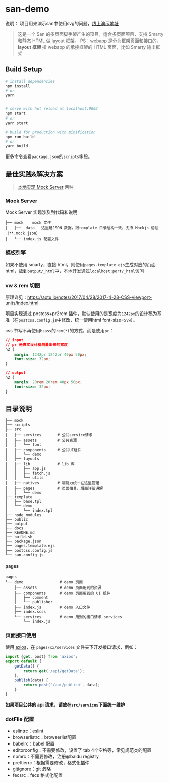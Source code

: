 
# san-demo

说明：
项目用来演示san中使用svg的问题，[线上演示地址](https://runningdoubi.github.io/san-svg-demo/)

> 这是一个 San 的多页面脚手架产生的项目，适合多页面项目，支持 Smarty 和静态 HTML 做 layout 框架。
> PS：webapp 是分为框架页面和接口的，**layout 框架** 指 webapp 的承接框架的 HTML 页面，比如 Smarty 输出框架

## Build Setup

``` bash
# install dependencies
npm install
# or
yarn


# serve with hot reload at localhost:9003
npm start
# or
yarn start

# build for production with minification
npm run build
# or
yarn build
```
更多命令查看`package.json`的`scripts`字段。

## 最佳实践&解决方案
> [本地实现 Mock Server](https://www.npmjs.com/package/hulk-mock-server) 两种

### Mock Server
Mock Server 实现涉及到代码和说明
```
├── mock    mock 文件
│   ├── _data_  这里是JSON 数据，跟template 目录结构一致，支持 Mockjs 语法（**.mock.json）
│   └── index.js 配置文件
```





### 模板引擎
如果不使用 smarty，直接 html，则使用`pages.template.ejs`生成对应的页面 html，放到`output/_html`中，本地开发通过`localhost:port/_html`访问


### vw & rem 切图
原理详见：https://aotu.io/notes/2017/04/28/2017-4-28-CSS-viewport-units/index.html

项目实现通过 postcss+pr2rem 插件，默认使用的是宽度为`1242px`的设计稿为基准（在`postcss.config.js`中修改，统一使用html font-size=`5vw`）。

css 书写不再使用`bsass`的`rem(*)`的方式，而是使用`pr`：

```css
// input
// pr 是真实设计稿测量出来的宽度
h2 {
    margin: 1242pr 1242pr 40px 50px;
    font-size: 32px;
}

// output
h2 {
    margin: 20rem 20rem 40px 50px;
    font-size: 32px;
}
```
## 目录说明
```
├── mock
├── scripts
├── src
│   ├── services       # 公共service请求
│   ├── assets         # 公共资源
│   │   └── font
│   ├── components     # 公共UI组件
│   │   └── demo
│   ├── layouts      
│   ├── lib            # lib 库
│   │   ├── app.js
│   │   ├── fetch.js
│   │   └── utils
│   ├── natives        # 端能力统一在这里管理
│   ├── pages          # 页面相关，后面详细讲解
│   │   └── demo
├── template
│   ├── base.tpl
│   └── demo
│       └── index.tpl
├── node_modules
├── public
├── output
├── docs
├── README.md
├── build.sh
├── package.json
├── pages.template.ejs
├── postcss.config.js
└── san.config.js
```
#### pages
```
pages
└── demo                # demo 页面
    ├── assets          # demo 页面用到的资源
    ├── components      # demo 页面用到的 UI 组件
    │   ├── comment
    │   └── publisher
    ├── index.js        # demo 入口文件
    ├── index.scss
    └── services        # demo 用到的接口请求 services
        └── index.js
```

### 页面接口使用
使用 [axios](https://www.npmjs.com/package/axios)，在  `pages/xx/services` 文件夹下开发接口请求，例如：

```js
import {get, post} from 'axios';
export default {
    getData() {
        return get('/api/getData');
    },
    publish(data) {
        return post('/api/publish', data);
    }
}
```

**如果项目公共的 api 请求，请放在`src/services`下面统一维护**

### dotFile 配置

* eslintrc：eslint
* browserlistrc：browserlist配置
* babelrc：babel 配置
* editorconfig：不需要修改，设置了 tab 4个空格等，常见规范类的配置
* npmrc：不需要修改，注册@baidu registry
* prettierrc：根据需要修改，格式化插件
* gitignore：git 忽略
* fecsrc：fecs 格式化配置





